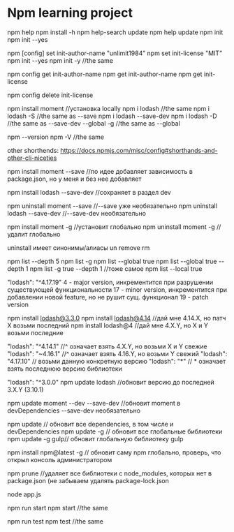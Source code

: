 # Npm learning project

npm help
npm install -h
npm help-search update
npm help update
npm init
npm init --yes

npm [config] set init-author-name "unlimit1984”
npm set init-license "MIT”
npm init --yes
npm init -y //the same

npm config get init-author-name
npm get init-author-name
npm get init-license

npm config delete init-license

npm install moment //установка locally
npm i lodash //the same
npm i lodash -S //the same as --save
npm i lodash --save-dev
npm i lodash -D //the same as --save-dev
--global 
-g //the same as --global

npm --version
npm -V //the same

other shorthends:
https://docs.npmjs.com/misc/config#shorthands-and-other-cli-niceties


npm install moment --save //по идее добавляет зависимость в package.json, но у меня и без нее добавляет

npm install lodash --save-dev //сохраняет в раздел dev

npm uninstall moment --save //--save уже необязательно
npm uninstall lodash --save-dev //--save-dev необязательно

npm install moment -g //установит глобально
npm uninstall moment -g //удалит глобально

uninstall имеет синонимы/алиасы
un
remove
rm

npm list --depth 5
npm list -g
npm list --global true
npm list --global true --depth 1
npm list -g true --depth 1 //тоже самое
npm list --local true

"lodash": "^4.17.19"
4 - major version, инкрементится при разрушении существующей функциональности
17 - minor version, инкрементится при добавлении новой feature, но не рушит сущ. функционал
19 - patch version

npm install lodash@3.3.0
npm install lodash@4.14 //дай мне 4.14.X, но патч X возьми последний
npm install lodash@4 //дай мне 4.X.Y, но X и Y возьми последние

"lodash": "^4.14.1" //^ означает взять 4.X.Y, но возьми X и Y свежие
"lodash": "~4.16.1" //^ означает взять 4.16.Y, но возьми Y свежий
"lodash": "4.17.10" // возьми данную конкретную версию
"lodash": "*" // * означает взять последнюю версию библиотеки

"lodash": "^3.0.0"
npm update lodash //обновит версию до последней 3.X.Y (3.10.1)

npm update moment --dev --save-dev //обновит moment в devDependencies
--save-dev необязательно

npm update // обновит все dependencies, в том числе и devDependencies 
npm update -g // обновит все глобальные библиотеки
npm update -g gulp// обновит глобальную библиотеку gulp

npm install npm@latest -g // обновит саму npm глобально, проверь, что открыл консоль администратором

npm prune //удаляет все библиотеки с node_modules, которых нет в package.json (не забываем удалять package-lock.json

node app.js

npm run start
npm start //the same

npm run test
npm test //the same

